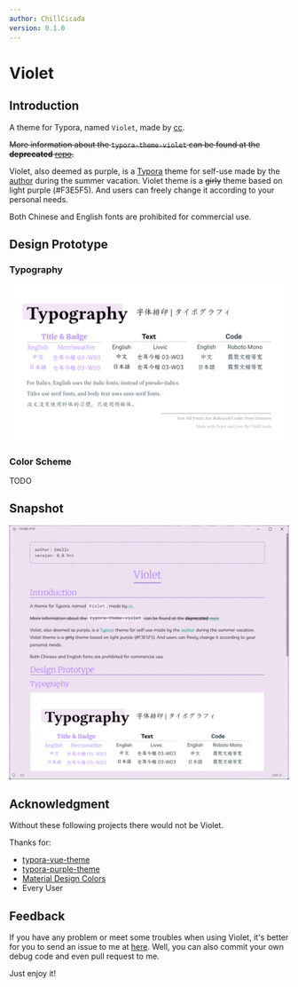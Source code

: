 ```yaml
---
author: ChillCicada
version: 0.1.0
---
```


# Violet

## Introduction

A theme for Typora, named `Violet`, made by [cc](https://github.com/chillcicada).

~~More information about the `typora-theme-violet` can be found at the **deprecated** [repo](https://github.com/chillcicada/typora-theme-violet).~~

Violet, also deemed as purple, is a [Typora](https://typora.io/) theme for self-use made by the [author](https://github.com/chillcicada) during the summer vacation. Violet theme is a ~~girly~~ theme based on light purple (#F3E5F5). And users can freely change it according to your personal needs.

Both Chinese and English fonts are prohibited for commercial use.

## Design Prototype

### Typography

![](../.github/_imgs/typography.png)

### Color Scheme

TODO

## Snapshot

![](../.github/_imgs/snapshot_2024-10-12_violet.png)

## Acknowledgment

Without these following projects there would not be Violet.

Thanks for:

- [typora-vue-theme](https://github.com/blinkfox/typora-vue-theme)
- [typora-purple-theme](https://github.com/hliu202/typora-purple-theme)
- [Material Design Colors](https://materialui.co/colors/)
- Every User

## Feedback

If you have any problem or meet some troubles when using Violet, it's better for you to send an issue to me at [here](https://github.com/chillcicada/typora-themes/issues). Well, you can also commit your own debug code and even pull request to me.

Just enjoy it!
